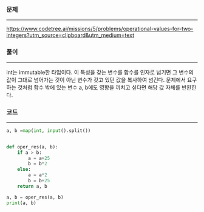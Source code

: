 ### 문제

---

https://www.codetree.ai/missions/5/problems/operational-values-for-two-integers?utm_source=clipboard&utm_medium=text

### 풀이

---

int는 immutable한 타입이다. 이 특성을 갖는 변수를 함수를 인자로 넘기면 그 변수의 값이 그대로 넘어가는 것이 아닌 변수가 갖고 있던 값을 복사하여 넘긴다.
문제에서 요구하는 것처럼 함수 밖에 있는 변수 a, b에도 영향을 끼치고 싶다면 해당 값 자체를 반환한다.

### 코드

---

```python
a, b =map(int, input().split())


def oper_res(a, b):
    if a > b:
        a = a+25
        b = b*2
    else:
        a = a*2
        b = b+25
    return a, b

a, b = oper_res(a, b)
print(a, b)

```
